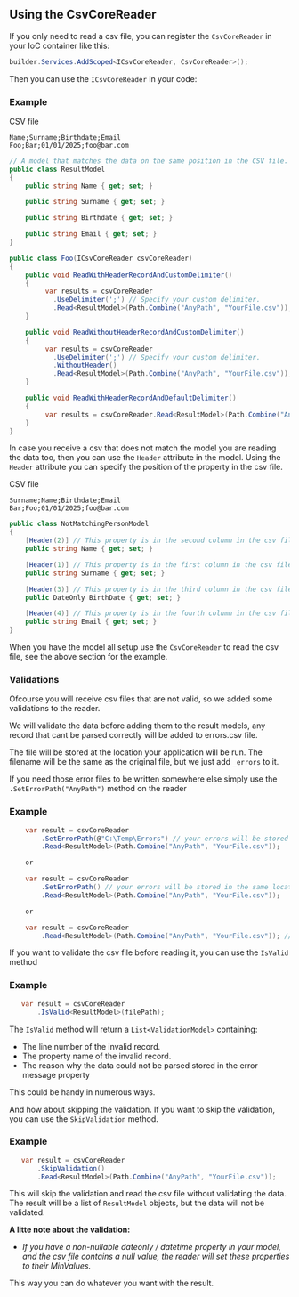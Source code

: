 ## Using the CsvCoreReader
If you only need to read a csv file, you can register the `CsvCoreReader` in your IoC container like this:

```csharp
builder.Services.AddScoped<ICsvCoreReader, CsvCoreReader>();
```

Then you can use the `ICsvCoreReader` in your code:

### Example

CSV file
```text
Name;Surname;Birthdate;Email
Foo;Bar;01/01/2025;foo@bar.com
```

```csharp
// A model that matches the data on the same position in the CSV file.
public class ResultModel
{
    public string Name { get; set; }

    public string Surname { get; set; }

    public string Birthdate { get; set; }

    public string Email { get; set; }
}
```

```csharp
public class Foo(ICsvCoreReader csvCoreReader)
{
    public void ReadWithHeaderRecordAndCustomDelimiter()
    {
         var results = csvCoreReader
           .UseDelimiter(';') // Specify your custom delimiter.
           .Read<ResultModel>(Path.Combine("AnyPath", "YourFile.csv")); // Read and map the data to your own model and yes the result is a IEnumerable of your model.
    }

    public void ReadWithoutHeaderRecordAndCustomDelimiter()
    {
         var results = csvCoreReader
           .UseDelimiter(';') // Specify your custom delimiter.
           .WithoutHeader()
           .Read<ResultModel>(Path.Combine("AnyPath", "YourFile.csv")); // Read and map the data to your own model and yes the result is a IEnumerable of your model.
    }

    public void ReadWithHeaderRecordAndDefaultDelimiter()
    {
         var results = csvCoreReader.Read<ResultModel>(Path.Combine("AnyPath", "YourFile.csv")); // Read and map the data to your own model and yes the result is a IEnumerable of your model.
    }
}
```

In case you receive a csv that does not match the model you are reading the data too, then you can use the `Header` attribute in the model.
Using the `Header` attribute you can specify the position of the property in the csv file.

CSV file
```text
Surname;Name;Birthdate;Email
Bar;Foo;01/01/2025;foo@bar.com
```

```csharp
public class NotMatchingPersonModel
{
    [Header(2)] // This property is in the second column in the csv file.
    public string Name { get; set; }

    [Header(1)] // This property is in the first column in the csv file.
    public string Surname { get; set; }

    [Header(3)] // This property is in the third column in the csv file.
    public DateOnly BirthDate { get; set; }

    [Header(4)] // This property is in the fourth column in the csv file.
    public string Email { get; set; }
}
```

When you have the model all setup use the `CsvCoreReader` to read the csv file, see the above section for the example.

### Validations

Ofcourse you will receive csv files that are not valid, so we added some validations to the reader.

We will validate the data before adding them to the result models, any record that cant be parsed correctly will be added to errors.csv file.

The file will be stored at the location your application will be run. The filename will be the same as the original file, but we just add `_errors` to it.

If you need those error files to be written somewhere else simply use the `.SetErrorPath("AnyPath")` method on the reader

### Example

```csharp
    var result = csvCoreReader
        .SetErrorPath(@"C:\Temp\Errors") // your errors will be stored in here, ofcourse you would put this in a configuration file ;)
        .Read<ResultModel>(Path.Combine("AnyPath", "YourFile.csv"));

    or

    var result = csvCoreReader
        .SetErrorPath() // your errors will be stored in the same location as the application is run.
        .Read<ResultModel>(Path.Combine("AnyPath", "YourFile.csv"));

    or

    var result = csvCoreReader
        .Read<ResultModel>(Path.Combine("AnyPath", "YourFile.csv")); // your errors will be stored in the same location as the application is run.
```

If you want to validate the csv file before reading it, you can use the `IsValid` method

### Example

```csharp
   var result = csvCoreReader
       .IsValid<ResultModel>(filePath);
```

The `IsValid` method will return a `List<ValidationModel>` containing:
- The line number of the invalid record.
- The property name of the invalid record.
- The reason why the data could not be parsed stored in the error message property

This could be handy in numerous ways.

And how about skipping the validation. If you want to skip the validation, you can use the `SkipValidation` method.
### Example

```csharp
   var result = csvCoreReader
       .SkipValidation()
       .Read<ResultModel>(Path.Combine("AnyPath", "YourFile.csv"));
```

This will skip the validation and read the csv file without validating the data.
The result will be a list of `ResultModel` objects, but the data will not be validated.

**A litte note about the validation:**
- _If you have a non-nullable dateonly / datetime property in your model, and the csv file contains a null value, the reader will set these properties to their MinValues._

This way you can do whatever you want with the result.
